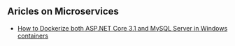 ## Aricles on Microservices
* [How to Dockerize both ASP.NET Core 3.1 and MySQL Server in Windows containers](https://github.com/mahedee/Articles/blob/master/microservices/Dockerize_Both_MySQL_And_ASP_NET_Core_Web_App_In_Windows_Container.md)
